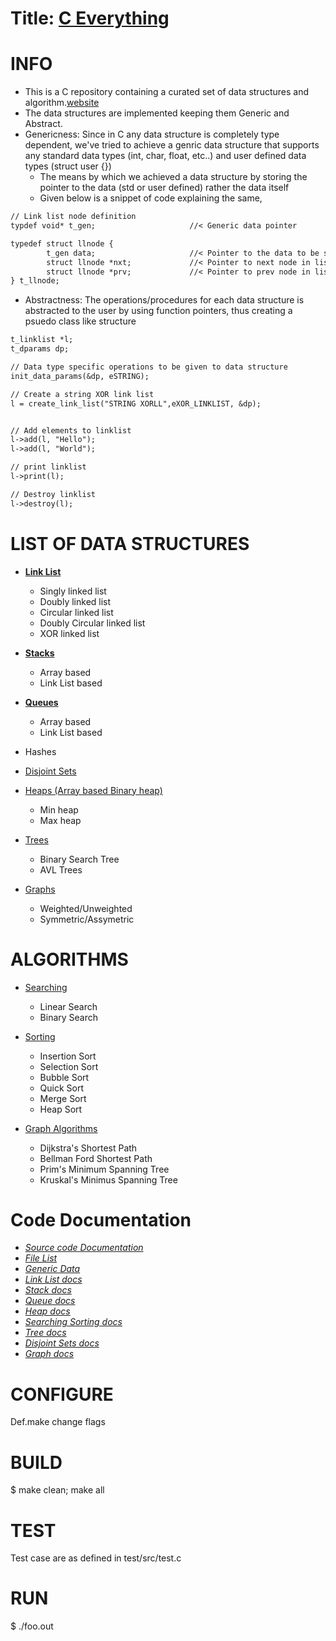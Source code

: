 
# **Title: [C Everything](https://jar3m.github.io/c_everything/)**

# INFO

* This is a C repository containing a curated set of data structures and algorithm.[website](https://jar3m.github.io/c_everything)
* The data structures are implemented keeping them Generic and Abstract.
* Genericness: Since in C any data structure is completely type dependent, we've tried to achieve a genric data structure that supports any standard data types (int, char, float, etc..) and user defined data types (struct user {})
    - The means by which we achieved a data structure by storing the pointer to the data (std or user defined) rather the data itself
    - Given below is a snippet of code explaining the same,
```markdown
// Link list node definition
typdef void* t_gen;                     //< Generic data pointer

typedef struct llnode {
        t_gen data;                     //< Pointer to the data to be stored in link list
        struct llnode *nxt;             //< Pointer to next node in list
        struct llnode *prv;             //< Pointer to prev node in list
} t_llnode;

```
* Abstractness: The operations/procedures for each data structure is abstracted to the user by using function pointers, thus creating a psuedo class like structure
```markdown
t_linklist *l;
t_dparams dp;

// Data type specific operations to be given to data structure
init_data_params(&dp, eSTRING);

// Create a string XOR link list
l = create_link_list("STRING XORLL",eXOR_LINKLIST, &dp);


// Add elements to linklist
l->add(l, "Hello");
l->add(l, "World");

// print linklist
l->print(l);

// Destroy linklist
l->destroy(l);
```


# LIST OF DATA STRUCTURES

* [**Link List**](https://github.com/jar3m/c_everything/blob/master/ds/link_list/link_list.c)
  * Singly linked list
  * Doubly linked list 
  * Circular linked list 
  * Doubly Circular linked list 
  * XOR linked list 

* [**Stacks**](https://github.com/jar3m/c_everything/blob/master/ds/stack/stack.c) 
  * Array based 
  * Link List based

* [**Queues**](https://github.com/jar3m/c_everything/blob/master/ds/queue/queue.c) 
  * Array based 
  * Link List based

* Hashes

* [Disjoint Sets](https://github.com/jar3m/c_everything/blob/master/ds/disjoint_set/disjoint_set.c) 

* [Heaps (Array based Binary heap)](https://github.com/jar3m/c_everything/blob/master/ds/heap/heap.c)
  * Min heap
  * Max heap

* [Trees](https://github.com/jar3m/c_everything/blob/master/ds/tree/tree.c) 
  * Binary Search Tree
  * AVL Trees 

* [Graphs](https://github.com/jar3m/c_everything/blob/master/ds/graph/graph.c)
  * Weighted/Unweighted
  * Symmetric/Assymetric

# ALGORITHMS
* [Searching](https://github.com/jar3m/c_everything/blob/master/ds/array/array.c)
  * Linear Search
  * Binary Search

* [Sorting](https://github.com/jar3m/c_everything/blob/master/ds/array/array.c) 
  * Insertion Sort
  * Selection Sort
  * Bubble Sort
  * Quick Sort
  * Merge Sort
  * Heap Sort

* [Graph Algorithms](https://github.com/jar3m/c_everything/blob/master/ds/graph/graph.c)
  * Dijkstra's Shortest Path
  * Bellman Ford Shortest Path 
  * Prim's Minimum Spanning Tree
  * Kruskal's Minimus Spanning Tree

# Code Documentation
* [*Source code Documentation*](https://jar3m.github.io/c_everything/docs/html/index.html)
* [*File List*](https://jar3m.github.io/c_everything/docs/html/files.html)
* [*Generic Data*](https://jar3m.github.io/c_everything/docs/html/generic__def_8h.html)
* [*Link List docs*](https://jar3m.github.io/c_everything/docs/html/link_list_8c.html)
* [*Stack docs*](https://jar3m.github.io/c_everything/docs/html/stackt_8c.html)
* [*Queue docs*](https://jar3m.github.io/c_everything/docs/html/queue_8c.html)
* [*Heap docs*](https://jar3m.github.io/c_everything/docs/html/heap_8c.html)
* [*Searching Sorting docs*](https://jar3m.github.io/c_everything/docs/html/array_8c.html)
* [*Tree docs*](https://jar3m.github.io/c_everything/docs/html/tree_8c.html)
* [*Disjoint Sets docs*](https://jar3m.github.io/c_everything/docs/html/disjoint_set_8c.html)
* [*Graph docs*](https://jar3m.github.io/c_everything/docs/html/graph_8c.html)

# CONFIGURE
Def.make change flags

# BUILD
$ make clean; make all

# TEST
Test case are as defined in test/src/test.c

# RUN
$ ./foo.out
